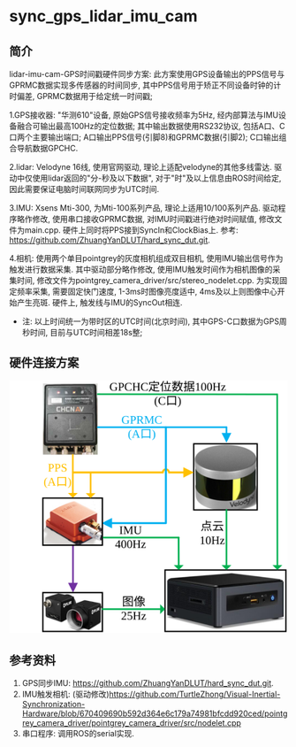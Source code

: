 # sync_gps_lidar_imu_cam
## 简介
lidar-imu-cam-GPS时间戳硬件同步方案: 此方案使用GPS设备输出的PPS信号与GPRMC数据实现多传感器的时间同步, 其中PPS信号用于矫正不同设备时钟的计时偏差, GPRMC数据用于给定统一时间戳;

1.GPS接收器: "华测610"设备, 原始GPS信号接收频率为5Hz, 经内部算法与IMU设备融合可输出最高100Hz的定位数据; 其中输出数据使用RS232协议, 包括A口、C口两个主要输出端口; A口输出PPS信号(引脚8)和GPRMC数据(引脚2); C口输出组合导航数据GPCHC.

2.lidar: Velodyne 16线, 使用官网驱动, 理论上适配velodyne的其他多线雷达. 驱动中仅使用lidar返回的"分-秒及以下数据", 对于"时"及以上信息由ROS时间给定, 因此需要保证电脑时间联网同步为UTC时间.

3.IMU: Xsens Mti-300, 为Mti-100系列产品, 理论上适用10/100系列产品. 驱动程序略作修改, 使用串口接收GPRMC数据, 对IMU时间戳进行绝对时间赋值, 修改文件为main.cpp. 硬件上同时将PPS接到SyncIn和ClockBias上. 参考: https://github.com/ZhuangYanDLUT/hard_sync_dut.git.

4.相机: 使用两个单目pointgrey的灰度相机组成双目相机, 使用IMU输出信号作为触发进行数据采集. 其中驱动部分略作修改, 使用IMU触发时间作为相机图像的采集时间, 修改文件为pointgrey_camera_driver/src/stereo_nodelet.cpp. 为实现固定频率采集, 需要固定快门速度, 1-3ms时图像亮度适中, 4ms及以上则图像中心开始产生亮斑. 硬件上, 触发线与IMU的SyncOut相连. 

* 注: 以上时间统一为带时区的UTC时间(北京时间), 其中GPS-C口数据为GPS周秒时间, 目前与UTC时间相差18s整; 

## 硬件连接方案
![image](./image/传感器硬件连接.svg)

## 参考资料
1. GPS同步IMU: https://github.com/ZhuangYanDLUT/hard_sync_dut.git.
2. IMU触发相机: (驱动修改)https://github.com/TurtleZhong/Visual-Inertial-Synchronization-Hardware/blob/670409690b592d364e6c179a74981bfcdd920ced/pointgrey_camera_driver/pointgrey_camera_driver/src/nodelet.cpp
3. 串口程序: 调用ROS的serial实现.
